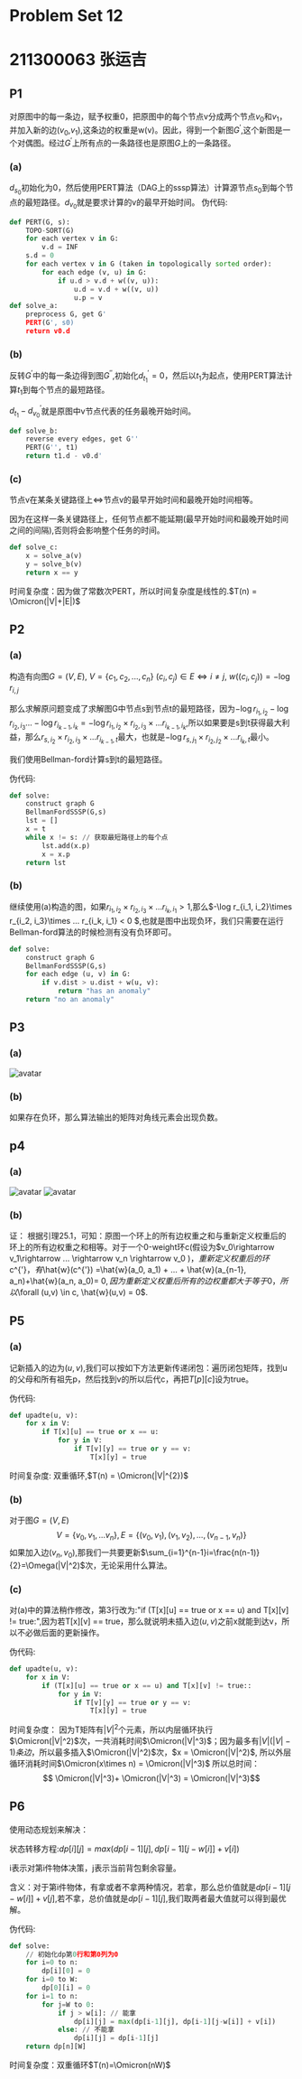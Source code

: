 # Problem Set 12
# 211300063 张运吉
## P1
对原图中的每一条边，赋予权重0，把原图中的每个节点v分成两个节点$v_0$和$v_1$，并加入新的边($v_0$,$v_1$),这条边的权重是w(v)。因此，得到一个新图$G^{'}$,这个新图是一个对偶图。经过$G^{'}$上所有点的一条路径也是原图$G$上的一条路径。
### (a)
$d_{s_0}$初始化为0，然后使用PERT算法（DAG上的sssp算法）计算源节点$s_0$到每个节点的最短路径。$d_{v_0}$就是要求计算的v的最早开始时间。
伪代码:
```python
def PERT(G, s):
    TOPO-SORT(G)
    for each vertex v in G:
        v.d = INF
    s.d = 0
    for each vertex v in G (taken in topologically sorted order):
        for each edge (v, u) in G:
            if u.d > v.d + w((v, u)):
                u.d = v.d + w((v, u))
                u.p = v
def solve_a:
    preprocess G, get G'
    PERT(G', s0)
    return v0.d
```
### (b)
反转$G^{'}$中的每一条边得到图$G^{''}$,初始化$d^{'}_{t_1}=0$，然后以$t_1$为起点，使用PERT算法计算$t_1$到每个节点的最短路径。

$d_{t_1}-d^{'}_{v_0}$就是原图中v节点代表的任务最晚开始时间。

```python
def solve_b:
    reverse every edges, get G''
    PERT(G'', t1)
    return t1.d - v0.d'
```

### (c)
节点v在某条关键路径上$\iff$节点v的最早开始时间和最晚开始时间相等。

因为在这样一条关键路径上，任何节点都不能延期(最早开始时间和最晚开始时间之间的间隔),否则将会影响整个任务的时间。

```python
def solve_c:
    x = solve_a(v)
    y = solve_b(v)
    return x == y
```

时间复杂度：因为做了常数次PERT，所以时间复杂度是线性的.$T(n) = \Omicron(|V|+|E|)$

## P2
### (a)
构造有向图$G=(V, E)$, $V = \{c_1, c_2,...,c_n\}$
$(c_i, c_j) \in E \iff i \not ={j}$, $w((c_i, c_j)) = -\log r_{i,j}$

那么求解原问题变成了求解图G中节点s到节点t的最短路径，因为$-\log r_{i_1, i_2}-\log r_{i_2, i_3}...-\log r_{i_{k-1}, i_k}=-\log r_{i_1, i_2}\times r_{i_2, i_3}\times ... r_{i_{k-1}, i_k}$,所以如果要是s到t获得最大利益，那么$r_{s, i_2}\times r_{i_2, i_3}\times ... r_{i_{k-1}, t}$最大，也就是$-\log r_{s, j_1}\times r_{i_2, j_2}\times ... r_{i_k, t}$最小。

我们使用Bellman-ford计算s到t的最短路径。

伪代码:
```python
def solve:
    construct graph G
    BellmanFordSSSP(G,s)
    lst = []
    x = t
    while x != s: // 获取最短路径上的每个点
        lst.add(x.p)
        x = x.p
    return lst
```

### (b)
继续使用(a)构造的图，如果$r_{i_1, i_2}\times r_{i_2, i_3}\times ... r_{i_k, i_1} > 1$,那么$-\log r_{i_1, i_2}\times r_{i_2, i_3}\times ... r_{i_k, i_1} < 0 $,也就是图中出现负环，我们只需要在运行Bellman-ford算法的时候检测有没有负环即可。
```python
def solve:
    construct graph G
    BellmanFordSSSP(G,s)
    for each edge (u, v) in G:
        if v.dist > u.dist + w(u, v):
            return "has an anomaly"
    return "no an anomaly"
```
## P3
### (a)
![avatar](12_3.jpg)
### (b)
如果存在负环，那么算法输出的矩阵对角线元素会出现负数。

## p4
### (a)
![avatar](12_1.jpg)
![avatar](12_2.jpg)
### (b)
证： 根据引理25.1，可知：原图一个环上的所有边权重之和与重新定义权重后的环上的所有边权重之和相等。对于一个0-weight环c(假设为$v_0\rightarrow v_1\rightarrow ... \rightarrow v_n \rightarrow v_0 $)，重新定义权重后的环$c^{'}$，有$\hat{w}(c^{'}) =\hat{w}(a_0, a_1) + ... + \hat{w}(a_{n-1}, a_n)+\hat{w}(a_n, a_0)= 0$,因为重新定义权重后所有的边权重都大于等于0，所以$\forall (u,v) \in c, \hat{w}(u,v) = 0$.

## P5
### (a)
记新插入的边为$(u,v)$,我们可以按如下方法更新传递闭包：遍历闭包矩阵，找到u的父母和所有祖先p，然后找到v的所以后代c，再把$T[p][c]$设为true。

伪代码:
```python
def upadte(u, v):
    for x in V:
        if T[x][u] == true or x == u:
            for y in V:
                if T[v][y] == true or y == v:
                    T[x][y] = true
```

时间复杂度: 双重循环,$T(n) = \Omicron(|V|^{2})$

### (b)
对于图$G=(V,E)$
$$V=\{v_0, v_1, ... v_n\}, E=\{(v_0, v_1), (v_1, v_2), ..., (v_{n-1},v_{n})\}$$
如果加入边$(v_n, v_0)$,那我们一共要更新$\sum_{i=1}^{n-1}i=\frac{n(n-1)}{2}=\Omega(|V|^2)$次，无论采用什么算法。
### (c)
对(a)中的算法稍作修改，第3行改为:"if (T[x][u] == true or x == u) and T[x][v] != true:",因为若T[x][v] == true，那么就说明未插入边$(u,v)$之前x就能到达v，所以不必做后面的更新操作。

伪代码:
```python
def upadte(u, v):
    for x in V:
        if (T[x][u] == true or x == u) and T[x][v] != true::
            for y in V:
                if T[v][y] == true or y == v:
                    T[x][y] = true
```

时间复杂度：
因为T矩阵有$|V|^2$个元素，所以内层循环执行$\Omicron(|V|^2)$次，一共消耗时间$\Omicron(|V|^3)$；因为最多有$|V|(|V|-1)条边$，所以最多插入$\Omicron(|V|^2)$次，$x = \Omicron(|V|^2)$, 所以外层循环消耗时间$\Omicron(x\times n) = \Omicron(|V|^3)$
所以总时间：
$$ \Omicron(|V|^3)+ \Omicron(|V|^3) =  \Omicron(|V|^3)$$
## P6
使用动态规划来解决：

状态转移方程:$dp[i][j] = max(dp[i-1][j], dp[i-1][j-w[i]] + v[i])$

i表示对第i件物体决策，j表示当前背包剩余容量。

含义：对于第i件物体，有拿或者不拿两种情况，若拿，那么总价值就是$dp[i-1][j-w[i]] + v[j]$,若不拿，总价值就是$dp[i-1][j]$,我们取两者最大值就可以得到最优解。

伪代码:
```python
def solve:
    // 初始化dp第0行和第0列为0
    for i=0 to n:
        dp[i][0] = 0
    for i=0 to W:
        dp[0][i] = 0
    for i=1 to n:
        for j=W to 0:
            if j > w[i]: // 能拿
                dp[i][j] = max(dp[i-1][j], dp[i-1][j-w[i]] + v[i])
            else: // 不能拿
                dp[i][j] = dp[i-1][j]
    return dp[n][W]
```

时间复杂度：双重循环$T(n)=\Omicron(nW)$
